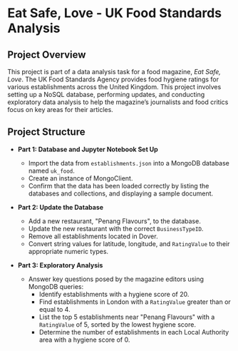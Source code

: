 # Eat Safe, Love - UK Food Standards Analysis

## Project Overview
This project is part of a data analysis task for a food magazine, *Eat Safe, Love*. The UK Food Standards Agency provides food hygiene ratings for various establishments across the United Kingdom. This project involves setting up a NoSQL database, performing updates, and conducting exploratory data analysis to help the magazine’s journalists and food critics focus on key areas for their articles.

## Project Structure
- **Part 1: Database and Jupyter Notebook Set Up**
  - Import the data from `establishments.json` into a MongoDB database named `uk_food`.
  - Create an instance of MongoClient.
  - Confirm that the data has been loaded correctly by listing the databases and collections, and displaying a sample document.

- **Part 2: Update the Database**
  - Add a new restaurant, "Penang Flavours", to the database.
  - Update the new restaurant with the correct `BusinessTypeID`.
  - Remove all establishments located in Dover.
  - Convert string values for latitude, longitude, and `RatingValue` to their appropriate numeric types.

- **Part 3: Exploratory Analysis**
  - Answer key questions posed by the magazine editors using MongoDB queries:
    - Identify establishments with a hygiene score of 20.
    - Find establishments in London with a `RatingValue` greater than or equal to 4.
    - List the top 5 establishments near "Penang Flavours" with a `RatingValue` of 5, sorted by the lowest hygiene score.
    - Determine the number of establishments in each Local Authority area with a hygiene score of 0.
